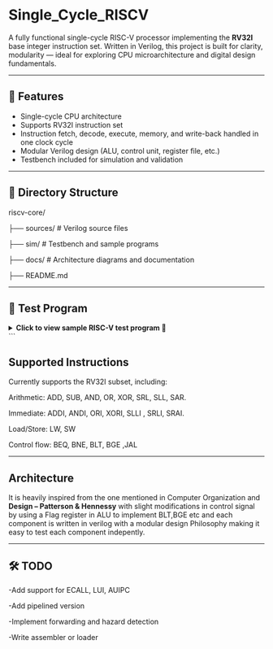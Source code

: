 # Single_Cycle_RISCV
A fully functional single-cycle RISC-V processor implementing the **RV32I** base integer instruction set.
Written in Verilog, this project is built for clarity, modularity — ideal for exploring CPU microarchitecture and digital design fundamentals.

---

## 🔧 Features

- Single-cycle CPU architecture
- Supports RV32I instruction set
- Instruction fetch, decode, execute, memory, and write-back handled in one clock cycle
- Modular Verilog design (ALU, control unit, register file, etc.)
- Testbench included for simulation and validation

---
## 📁 Directory Structure

riscv-core/  

├── sources/ # Verilog source files  

├── sim/ # Testbench and sample programs  

├── docs/ # Architecture diagrams and documentation  

├── README.md  



---
## 🧪 Test Program

<details>
<summary><b>Click to view sample RISC-V test program 🔽</b></summary>

<br>

### 🧠 Assembly

# multiply-accumulate test
addi x5, x0, 5
addi x6, x0, 1
addi x11, x0, 0x180

# main_loop:
beq  x5, x0, store_final_result
addi x8, x6, 0
addi x9, x5, 0
addi x10, x0, 0

# multiply_loop:
beq  x9, x0, multiply_done
add  x10, x10, x8
addi x9, x9, -1
jal  x0, multiply_loop

# multiply_done:
addi x6, x10, 0
addi x5, x5, -1
jal  x0, main_loop

# store_final_result:
sw   x6, 0(x11)
jal  x0, 0
</details> ```


##  Supported Instructions
Currently supports the RV32I subset, including:

Arithmetic: ADD, SUB, AND, OR, XOR, SRL, SLL, SAR.

Immediate: ADDI, ANDI, ORI, XORI, SLLI , SRLI, SRAI.

Load/Store: LW, SW

Control flow: BEQ, BNE, BLT, BGE ,JAL

---

## Architecture
It is heavily inspired from the one mentioned in Computer Organization and **Design – Patterson & Hennessy** with slight modifications in control signal by using a Flag register in ALU to implement BLT,BGE etc and each component is written in verilog with a modular design Philosophy making it easy to test each component indepently.

---

## 🛠️ TODO
-Add support for ECALL, LUI, AUIPC

-Add pipelined version

-Implement forwarding and hazard detection

-Write assembler or loader


